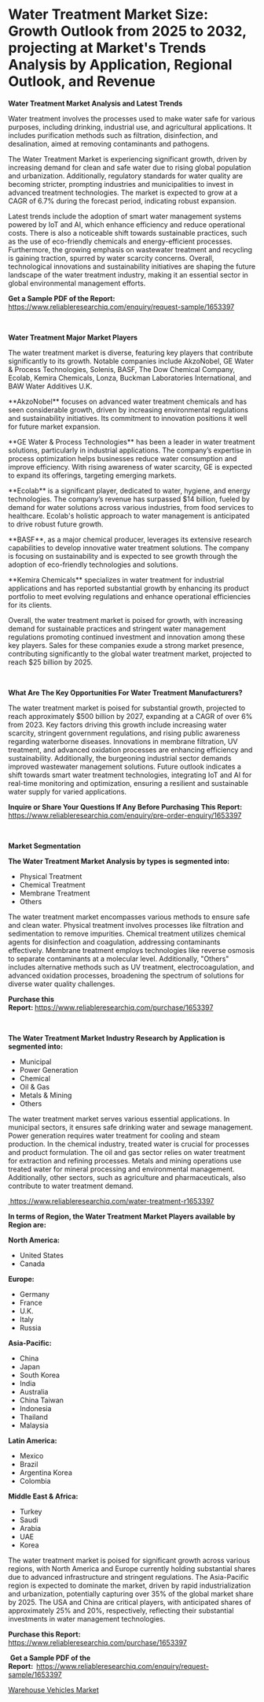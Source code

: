 <p><h1>Water Treatment Market Size: Growth Outlook from 2025 to 2032, projecting at Market's Trends Analysis by Application, Regional Outlook, and Revenue</h1></p><p><strong>Water Treatment Market Analysis and Latest Trends</strong></p>
<p><p>Water treatment involves the processes used to make water safe for various purposes, including drinking, industrial use, and agricultural applications. It includes purification methods such as filtration, disinfection, and desalination, aimed at removing contaminants and pathogens. </p><p>The Water Treatment Market is experiencing significant growth, driven by increasing demand for clean and safe water due to rising global population and urbanization. Additionally, regulatory standards for water quality are becoming stricter, prompting industries and municipalities to invest in advanced treatment technologies. The market is expected to grow at a CAGR of 6.7% during the forecast period, indicating robust expansion.</p><p>Latest trends include the adoption of smart water management systems powered by IoT and AI, which enhance efficiency and reduce operational costs. There is also a noticeable shift towards sustainable practices, such as the use of eco-friendly chemicals and energy-efficient processes. Furthermore, the growing emphasis on wastewater treatment and recycling is gaining traction, spurred by water scarcity concerns. Overall, technological innovations and sustainability initiatives are shaping the future landscape of the water treatment industry, making it an essential sector in global environmental management efforts.</p></p>
<p><strong>Get a Sample PDF of the Report:&nbsp;</strong> <a href="https://www.reliableresearchiq.com/enquiry/request-sample/1653397?utm_campaign=2760&utm_medium=2&utm_source=Github&utm_content=ia&utm_term=05032025&utm_id=water-treatment">https://www.reliableresearchiq.com/enquiry/request-sample/1653397</a></p>
<p>&nbsp;</p>
<p><strong>Water Treatment Major Market Players</strong></p>
<p><p>The water treatment market is diverse, featuring key players that contribute significantly to its growth. Notable companies include AkzoNobel, GE Water & Process Technologies, Solenis, BASF, The Dow Chemical Company, Ecolab, Kemira Chemicals, Lonza, Buckman Laboratories International, and BAW Water Additives U.K.</p><p>**AkzoNobel** focuses on advanced water treatment chemicals and has seen considerable growth, driven by increasing environmental regulations and sustainability initiatives. Its commitment to innovation positions it well for future market expansion.</p><p>**GE Water & Process Technologies** has been a leader in water treatment solutions, particularly in industrial applications. The company’s expertise in process optimization helps businesses reduce water consumption and improve efficiency. With rising awareness of water scarcity, GE is expected to expand its offerings, targeting emerging markets.</p><p>**Ecolab** is a significant player, dedicated to water, hygiene, and energy technologies. The company’s revenue has surpassed $14 billion, fueled by demand for water solutions across various industries, from food services to healthcare. Ecolab's holistic approach to water management is anticipated to drive robust future growth.</p><p>**BASF**, as a major chemical producer, leverages its extensive research capabilities to develop innovative water treatment solutions. The company is focusing on sustainability and is expected to see growth through the adoption of eco-friendly technologies and solutions.</p><p>**Kemira Chemicals** specializes in water treatment for industrial applications and has reported substantial growth by enhancing its product portfolio to meet evolving regulations and enhance operational efficiencies for its clients. </p><p>Overall, the water treatment market is poised for growth, with increasing demand for sustainable practices and stringent water management regulations promoting continued investment and innovation among these key players. Sales for these companies exude a strong market presence, contributing significantly to the global water treatment market, projected to reach $25 billion by 2025.</p></p>
<p>&nbsp;</p>
<p><strong>What Are The Key Opportunities For Water Treatment Manufacturers?</strong></p>
<p><p>The water treatment market is poised for substantial growth, projected to reach approximately $500 billion by 2027, expanding at a CAGR of over 6% from 2023. Key factors driving this growth include increasing water scarcity, stringent government regulations, and rising public awareness regarding waterborne diseases. Innovations in membrane filtration, UV treatment, and advanced oxidation processes are enhancing efficiency and sustainability. Additionally, the burgeoning industrial sector demands improved wastewater management solutions. Future outlook indicates a shift towards smart water treatment technologies, integrating IoT and AI for real-time monitoring and optimization, ensuring a resilient and sustainable water supply for varied applications.</p></p>
<p><strong>Inquire or Share Your Questions If Any Before Purchasing This Report:</strong> <a href="https://www.reliableresearchiq.com/enquiry/pre-order-enquiry/1653397?utm_campaign=2760&utm_medium=2&utm_source=Github&utm_content=ia&utm_term=05032025&utm_id=water-treatment">https://www.reliableresearchiq.com/enquiry/pre-order-enquiry/1653397</a></p>
<p>&nbsp;</p>
<p><strong>Market Segmentation</strong></p>
<p><strong>The Water Treatment Market Analysis by types is segmented into:</strong></p>
<p><ul><li>Physical Treatment</li><li>Chemical Treatment</li><li>Membrane Treatment</li><li>Others</li></ul></p>
<p><p>The water treatment market encompasses various methods to ensure safe and clean water. Physical treatment involves processes like filtration and sedimentation to remove impurities. Chemical treatment utilizes chemical agents for disinfection and coagulation, addressing contaminants effectively. Membrane treatment employs technologies like reverse osmosis to separate contaminants at a molecular level. Additionally, "Others" includes alternative methods such as UV treatment, electrocoagulation, and advanced oxidation processes, broadening the spectrum of solutions for diverse water quality challenges.</p></p>
<p><strong>Purchase this Report:&nbsp;</strong><a href="https://www.reliableresearchiq.com/purchase/1653397?utm_campaign=2760&utm_medium=2&utm_source=Github&utm_content=ia&utm_term=05032025&utm_id=water-treatment">https://www.reliableresearchiq.com/purchase/1653397</a></p>
<p>&nbsp;</p>
<p><strong>The Water Treatment Market Industry Research by Application is segmented into:</strong></p>
<p><ul><li>Municipal</li><li>Power Generation</li><li>Chemical</li><li>Oil & Gas</li><li>Metals & Mining</li><li>Others</li></ul></p>
<p><p>The water treatment market serves various essential applications. In municipal sectors, it ensures safe drinking water and sewage management. Power generation requires water treatment for cooling and steam production. In the chemical industry, treated water is crucial for processes and product formulation. The oil and gas sector relies on water treatment for extraction and refining processes. Metals and mining operations use treated water for mineral processing and environmental management. Additionally, other sectors, such as agriculture and pharmaceuticals, also contribute to water treatment demand.</p></p>
<p><a href="https://www.reliableresearchiq.com/water-treatment-r1653397?utm_campaign=2760&utm_medium=2&utm_source=Github&utm_content=ia&utm_term=05032025&utm_id=water-treatment">&nbsp;https://www.reliableresearchiq.com/water-treatment-r1653397</a></p>
<p><strong>In terms of Region, the Water Treatment Market Players available by Region are:</strong></p>
<p>
    <p> <strong> North America: </strong>
        <ul>
            <li>United States</li>
            <li>Canada</li>
        </ul>
        </p> 
    <p> <strong> Europe: </strong>
        <ul>
            <li>Germany</li>
            <li>France</li>
            <li>U.K.</li>
            <li>Italy</li>
            <li>Russia</li>
        </ul>
        </p> 
    <p> <strong> Asia-Pacific: </strong>
        <ul>
            <li>China</li>
            <li>Japan</li>
            <li>South Korea</li>
            <li>India</li>
            <li>Australia</li>
            <li>China Taiwan</li>
            <li>Indonesia</li>
            <li>Thailand</li>
            <li>Malaysia</li>
        </ul>
        </p> 
    <p> <strong> Latin America: </strong>
        <ul>
            <li>Mexico</li>
            <li>Brazil</li>
            <li>Argentina Korea</li>
            <li>Colombia</li>
        </ul>
        </p> 
    <p> <strong> Middle East & Africa: </strong>
        <ul>
            <li>Turkey</li>
            <li>Saudi</li>
            <li>Arabia</li>
            <li>UAE</li>
            <li>Korea</li>
        </ul>
    </p>
    </p>
<p><p>The water treatment market is poised for significant growth across various regions, with North America and Europe currently holding substantial shares due to advanced infrastructure and stringent regulations. The Asia-Pacific region is expected to dominate the market, driven by rapid industrialization and urbanization, potentially capturing over 35% of the global market share by 2025. The USA and China are critical players, with anticipated shares of approximately 25% and 20%, respectively, reflecting their substantial investments in water management technologies.</p></p>
<p><strong>Purchase this Report: </strong><a href="https://www.reliableresearchiq.com/purchase/1653397?utm_campaign=2760&utm_medium=2&utm_source=Github&utm_content=ia&utm_term=05032025&utm_id=water-treatment">https://www.reliableresearchiq.com/purchase/1653397</a></p>
<p>&nbsp;<strong>Get a Sample PDF of the Report:&nbsp;&nbsp;</strong><a href="https://www.reliableresearchiq.com/enquiry/request-sample/1653397?utm_campaign=2760&utm_medium=2&utm_source=Github&utm_content=ia&utm_term=05032025&utm_id=water-treatment">https://www.reliableresearchiq.com/enquiry/request-sample/1653397</a></p>
<p><strong></strong></p>
<p><p><a href="https://github.com/vitrilaoire/Market-Research-Report-List-1/blob/main/warehouse-vehicles-market.md?utm_campaign=2760&utm_medium=2&utm_source=Github&utm_content=ia&utm_term=05032025&utm_id=water-treatment">Warehouse Vehicles Market</a></p></p>